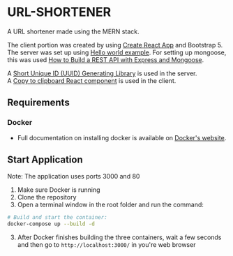 # URL-SHORTENER
A URL shortener made using the MERN stack. 

The client portion was created by using [Create React App](https://create-react-app.dev/docs/getting-started/) and Bootstrap 5.
The server was set up using [Hello world example](https://expressjs.com/en/starter/hello-world.html).
For setting up mongoose, this was used [How to Build a REST API with Express and Mongoose](https://rahmanfadhil.com/express-rest-api/).


A [Short Unique ID (UUID) Generating Library](https://www.npmjs.com/package/short-unique-id) is used in the server.<br />
A [Copy to clipboard React component](https://github.com/nkbt/react-copy-to-clipboard) is used in the client. 


## Requirements
### Docker
- Full documentation on installing docker is available on [Docker's website](https://docs.docker.com/get-docker/).


## Start Application
Note: The application uses ports 3000 and 80 
1. Make sure Docker is running
2. Clone the repository
3. Open a terminal window in the root folder and run the command:
``` bash
# Build and start the container:
docker-compose up --build -d

```
3. After Docker finishes building the three containers, wait a few seconds and then go to `http://localhost:3000/` in you're web browser 
